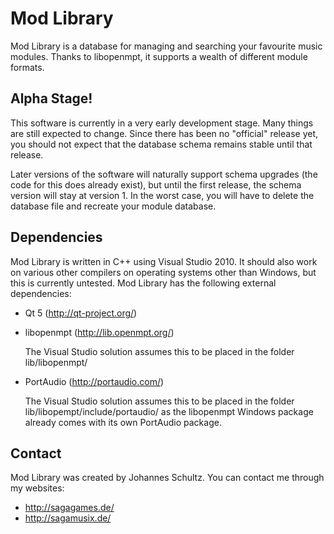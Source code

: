 Mod Library
===========

Mod Library is a database for managing and searching your favourite music
modules. Thanks to libopenmpt, it supports a wealth of different module formats.

Alpha Stage!
------------

This software is currently in a very early development stage. Many things are
still expected to change. Since there has been no "official" release yet, you
should not expect that the database schema remains stable until that release.

Later versions of the software will naturally support schema upgrades (the code
for this does already exist), but until the first release, the schema version
will stay at version 1. In the worst case, you will have to delete the database
file and recreate your module database.  

Dependencies
------------

Mod Library is written in C++ using Visual Studio 2010. It should also work on
various other compilers on operating systems other than Windows, but this is
currently untested.
Mod Library has the following external dependencies:

 -  Qt 5 (http://qt-project.org/)
 
 -  libopenmpt (http://lib.openmpt.org/)
 
    The Visual Studio solution assumes this to be placed in the folder
    lib/libopenmpt/

 -  PortAudio (http://portaudio.com/)
 
    The Visual Studio solution assumes this to be placed in the folder
    lib/libopempt/include/portaudio/ as the libopenmpt Windows package already
    comes with its own PortAudio package.

Contact
-------

Mod Library was created by Johannes Schultz.
You can contact me through my websites:
 -  http://sagagames.de/
 -  http://sagamusix.de/